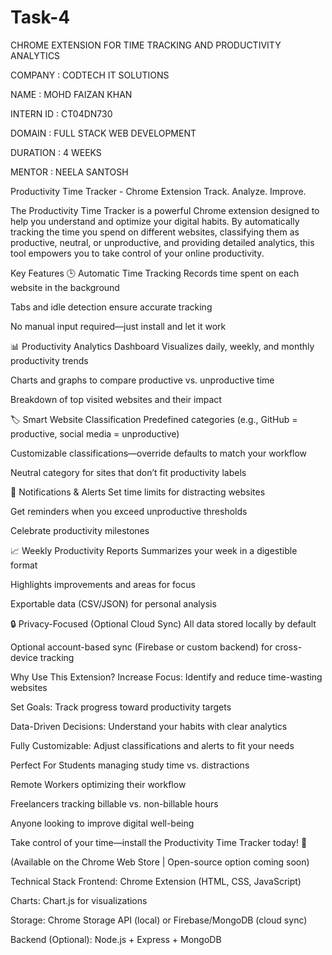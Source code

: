 # Task-4

CHROME EXTENSION FOR TIME TRACKING AND PRODUCTIVITY ANALYTICS

COMPANY : CODTECH IT SOLUTIONS

NAME : MOHD FAIZAN KHAN

INTERN ID : CT04DN730

DOMAIN : FULL STACK WEB DEVELOPMENT

DURATION : 4 WEEKS

MENTOR : NEELA SANTOSH

Productivity Time Tracker - Chrome Extension
Track. Analyze. Improve.

The Productivity Time Tracker is a powerful Chrome extension designed to help you understand and optimize your digital habits. By automatically tracking the time you spend on different websites, classifying them as productive, neutral, or unproductive, and providing detailed analytics, this tool empowers you to take control of your online productivity.

Key Features
🕒 Automatic Time Tracking
Records time spent on each website in the background

Tabs and idle detection ensure accurate tracking

No manual input required—just install and let it work

📊 Productivity Analytics Dashboard
Visualizes daily, weekly, and monthly productivity trends

Charts and graphs to compare productive vs. unproductive time

Breakdown of top visited websites and their impact

🏷️ Smart Website Classification
Predefined categories (e.g., GitHub = productive, social media = unproductive)

Customizable classifications—override defaults to match your workflow

Neutral category for sites that don’t fit productivity labels

🔔 Notifications & Alerts
Set time limits for distracting websites

Get reminders when you exceed unproductive thresholds

Celebrate productivity milestones

📈 Weekly Productivity Reports
Summarizes your week in a digestible format

Highlights improvements and areas for focus

Exportable data (CSV/JSON) for personal analysis

🔒 Privacy-Focused (Optional Cloud Sync)
All data stored locally by default

Optional account-based sync (Firebase or custom backend) for cross-device tracking

Why Use This Extension?
Increase Focus: Identify and reduce time-wasting websites

Set Goals: Track progress toward productivity targets

Data-Driven Decisions: Understand your habits with clear analytics

Fully Customizable: Adjust classifications and alerts to fit your needs

Perfect For
Students managing study time vs. distractions

Remote Workers optimizing their workflow

Freelancers tracking billable vs. non-billable hours

Anyone looking to improve digital well-being

Take control of your time—install the Productivity Time Tracker today! 🚀

(Available on the Chrome Web Store | Open-source option coming soon)

Technical Stack
Frontend: Chrome Extension (HTML, CSS, JavaScript)

Charts: Chart.js for visualizations

Storage: Chrome Storage API (local) or Firebase/MongoDB (cloud sync)

Backend (Optional): Node.js + Express + MongoDB
